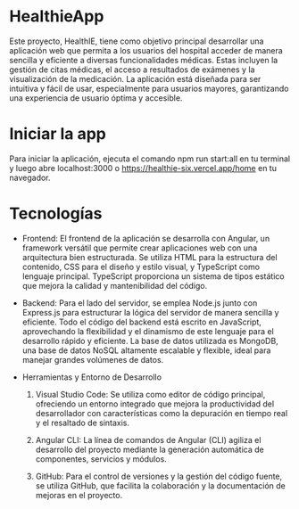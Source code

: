 # HealthieApp

Este proyecto, HealthIE, tiene como objetivo principal desarrollar una aplicación web que permita a los usuarios del hospital acceder de manera sencilla y eficiente a diversas funcionalidades médicas. Estas incluyen la gestión de citas médicas, el acceso a resultados de exámenes y la visualización de la medicación. La aplicación está diseñada para ser intuitiva y fácil de usar, especialmente para usuarios mayores, garantizando una experiencia de usuario óptima y accesible.

# Iniciar la app
Para iniciar la aplicación, ejecuta el comando npm run start:all en tu terminal y luego abre localhost:3000 o https://healthie-six.vercel.app/home en tu navegador.

# Tecnologías

  - Frontend:
El frontend de la aplicación se desarrolla con Angular, un framework versátil que permite crear aplicaciones web con una arquitectura bien estructurada. Se utiliza HTML para la estructura del contenido, CSS para el diseño y estilo visual, y TypeScript como lenguaje principal. TypeScript proporciona un sistema de tipos estático que mejora la calidad y mantenibilidad del código.

  - Backend:
Para el lado del servidor, se emplea Node.js junto con Express.js para estructurar la lógica del servidor de manera sencilla y eficiente. Todo el código del backend está escrito en JavaScript, aprovechando la flexibilidad y el dinamismo de este lenguaje para el desarrollo rápido y eficiente. La base de datos utilizada es MongoDB, una base de datos NoSQL altamente escalable y flexible, ideal para manejar grandes volúmenes de datos.

  - Herramientas y Entorno de Desarrollo
    1. Visual Studio Code: Se utiliza como editor de código principal, ofreciendo un entorno integrado que mejora la productividad del desarrollador con características como la depuración en tiempo real y el resaltado de sintaxis.

    2. Angular CLI: La línea de comandos de Angular (CLI) agiliza el desarrollo del proyecto mediante la generación automática de componentes, servicios y módulos.

    3. GitHub: Para el control de versiones y la gestión del código fuente, se utiliza GitHub, que facilita la colaboración y la documentación de mejoras en el proyecto.
